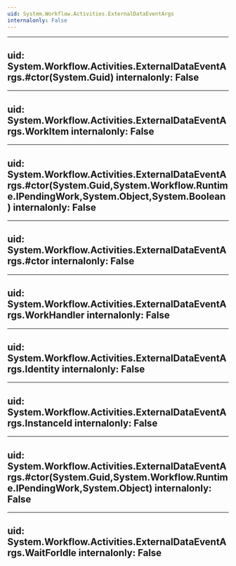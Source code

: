 ```yaml
---
uid: System.Workflow.Activities.ExternalDataEventArgs
internalonly: False
---
```


---
uid: System.Workflow.Activities.ExternalDataEventArgs.#ctor(System.Guid)
internalonly: False
---

---
uid: System.Workflow.Activities.ExternalDataEventArgs.WorkItem
internalonly: False
---

---
uid: System.Workflow.Activities.ExternalDataEventArgs.#ctor(System.Guid,System.Workflow.Runtime.IPendingWork,System.Object,System.Boolean)
internalonly: False
---

---
uid: System.Workflow.Activities.ExternalDataEventArgs.#ctor
internalonly: False
---

---
uid: System.Workflow.Activities.ExternalDataEventArgs.WorkHandler
internalonly: False
---

---
uid: System.Workflow.Activities.ExternalDataEventArgs.Identity
internalonly: False
---

---
uid: System.Workflow.Activities.ExternalDataEventArgs.InstanceId
internalonly: False
---

---
uid: System.Workflow.Activities.ExternalDataEventArgs.#ctor(System.Guid,System.Workflow.Runtime.IPendingWork,System.Object)
internalonly: False
---

---
uid: System.Workflow.Activities.ExternalDataEventArgs.WaitForIdle
internalonly: False
---
